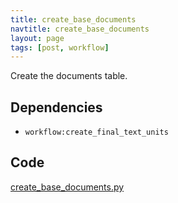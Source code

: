 ```yaml
---
title: create_base_documents
navtitle: create_base_documents
layout: page
tags: [post, workflow]
---
```

Create the documents table.

## Dependencies
* `workflow:create_final_text_units`

## Code
[create_base_documents.py](https://dev.azure.com/msresearch/Resilience/_git/ire-indexing?path=/python/graphrag/graphrag/indexing/workflows/v1/create_base_documents.py)
